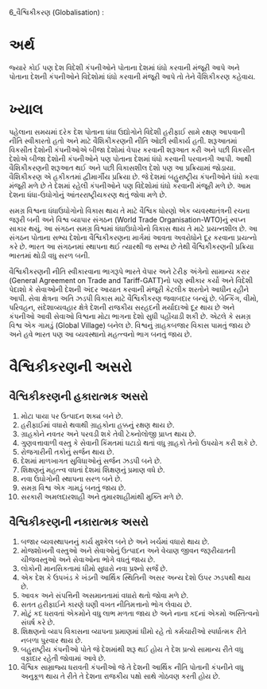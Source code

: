 6_વૈશ્વિકીકરણ
(Globalisation) :

# અર્થ

જ્યારે કોઈ પણ દેશ વિદેશી કંપનીઓને પોતાના દેશમાં ધંધો કરવાની મંજૂરી આપે અને પોતાના દેશની કંપનીઓને વિદેશોમાં ધંધો કરવાની મંજૂરી આપે તો તેને વૈશિકીકરણ કહેવાય.

# ખ્યાલ

પહેલાના સમયમાં દરેક દેશ પોતાના ધંધા ઉદ્યોગોને વિદેશી હરીફાઈ સામે રક્ષણ આપવાની નીતિ સ્વીકારતો હતો અને માટે વૈશિકીકરણની નીતિ ઓછી સ્વીકાર્ય હતી. શરૂઆતમાં વિકસીત દેશોની કંપનીઓએ બીજા દેશોમાં વેપાર કરવાની શરૂઆત કરી અને પછી વિકસીત દેશોએ બીજા દેશોની કંપનીઓને પણ પોતાના દેશમાં ધંધો કરવાની પરવાનગી આપી. આથી વૈશિકીકરણની શરૂઆત થઈ અને પછી વિકાસશીલ દેશો પણ આ પ્રક્રિયામાં જોડાયા. વૈશિકીકરણ એ હકીકતમાં દ્વીમાર્ગીય પ્રક્રિયા છે. જે દેશમાં બહુરાષ્ટ્રીય કંપનીઓને ધંધો કરવા મંજૂરી મળે છે તે દેશમાં રહેલી કંપનીઓને પણ વિદેશોમાં ધંધો કરવાની મંજૂરી મળે છે. આમ દેશના ધંધા-ઉઘોગોનું આંતરરાષ્ટ્રીયકરણ થતું જોવા મળે છે.

સમગ્ર વિશ્વના ધંધાઉઘોગોનો વિકાસ થાય તે માટે વૈશ્વિક ધોરણો એક વ્યવસ્થાતંત્રની રચના જરૂરી બની અને વિશ્વ વ્યાપાર સંગઠન (World Trade Organisation-WTO)નું સ્વપ્ન સાકાર થયું. આ સંગઠન સમગ્ર વિશ્વમાં ધંધાઉઘોગોનો વિકાસ થાય તે માટે પ્રયત્નશીલ છે. આ સંગઠન પોતાના સભ્ય દેશોના વૈશ્વિકીકરણના માર્ગમાં આવતા અવરોધોને દૂર કરવાના પ્રયત્નો કરે છે. ભારત આ સંગઠનમાં સ્થાપના થઈ ત્યારથી જ સભ્ય છે તેથી વૈશ્વિકીકરણની પ્રક્રિયા ભારતમાં થોડી વધુ સરળ બની.

વૈશ્વિકીકરણની નીતિ સ્વીકારવાના ભાગરૂપે ભારતે વેપાર અને ટેરીફ અંગેનો સામાન્ય કરાર (General Agreement on Trade and Tariff-GATT)નો પણ સ્વીકાર કર્યો અને વિદેશી પેદાશો કે સેવાઓની દેશની અંદર આયાત કરવાની મંજૂરી કેટલીક શરતોને આધીન રહીને આપી. સેવા ક્ષેત્રના અતિ ઝડપી વિકાસ માટે વૈશ્વિકીકરણ જવાબદાર બન્યું છે. બેન્કિંગ, વીમો, પરિવહન, સંદેશાવ્યવહાર ક્ષેત્રે દેશની રાજકીય સરહદની મર્યાદાઓ દૂર થાય છે અને કંપનીઓ આવી સેવાઓ વિશ્વના મોટા ભાગના દેશો સુધી પહોંચાડી શકી છે. એટલે કે સમગ્ર વિશ્વ એક ગામડું (Global Village) બનેલ છે. વિશ્વનું ગ્રાહકબજાર વિકાસ પામતું જાય છે અને હવે ભારત પણ આ વ્યવસ્થાનો મહત્ત્વનો ભાગ બનતું જાય છે.

# વૈશ્વિકીકરણની અસરો

## વૈશ્વિકીકરણની હકારાત્મક અસરો

1.  મોટા પાયા પર ઉત્પાદન શક્ય બને છે.
2.  હરીફાઈમાં વધારો થવાથી ગ્રાહકોના હક્કનું રક્ષણ થાય છે.
3.  ગ્રાહકોને નવતર અને પરવડી શકે તેવી ટેક્નોલોજી પ્રાપ્ત થાય છે.
4.  ગુણવત્તાવાળી વસ્તુ કે સેવાની કિંમતમાં ઘટાડો થતાં વધુ ગ્રાહકો તેનો ઉપયોગ કરી શકે છે.
5.  રોજગારીની તકોનું સર્જન થાય છે.
6.  દેશમાં માળખાગત સુવિધાઓનું સર્જન ઝડપી બને છે.
7.  શિક્ષણનું મહત્ત્વ વધતાં દેશમાં શિક્ષણનું પ્રમાણ વધે છે.
8.  નવા ઉઘોગોની સ્થાપના સરળ બને છે.
9.  સમગ્ર વિશ્વ એક ગામડું બનતું જાય છે.
10. સરકારી અમલદારશાહી અને તુમારશાહીમાંથી મુક્તિ મળે છે.

## વૈશ્વિકીકરણની નકારાત્મક અસરો

1.  બજાર વ્યવસ્થાપનનું કાર્ય મુશ્કેલ બને છે અને ખર્ચમાં વધારો થાય છે.
2.  મોજશોખની વસ્તુઓ અને સેવાઓનું ઉત્પાદન અને વેચાણ જીવન જરૂરીયાતની ચીજવસ્તુઓ અને સેવાઓના ભોગે વધતું જાય છે.
3.  લોકોની માનસિકતામાં ધીમો સુધારો નવા પ્રશ્નો સર્જે છે.
4.  એક દેશ કે ઉપખંડ કે ખંડની આર્થિક સ્થિતિની અસર અન્ય દેશો ઉપર ઝડપથી થાય છે.
5.  આવક અને સંપત્તિની અસમાનતામાં વધારો થતો જોવા મળે છે.
6.  સતત હરીફાઈને કારણે ઘણી વખત નીતિમત્તાનો ભોગ લેવાય છે.
7.  મોટું કદ ધરાવતાં એકમોને વધુ લાભ મળતા જાય છે અને નાના કદનાં એકમો અસ્તિત્વનો સંઘર્ષ કરે છે.
8.  શિક્ષણનો વ્યાપ વિકાસના વ્યાપના પ્રમાણમાં ધીમો રહે તો કર્મચારીઓ સ્પર્ધાત્મક રીતે નબળા પુરવાર થાય છે.
9.  બહુરાષ્ટ્રીય કંપનીઓ પોતે જે દેશમાંથી શરૂ થઈ હોય તે દેશ પ્રત્યે સામાન્ય રીતે વધુ વફાદાર રહેતી જોવામાં આવે છે.
10. વૈશ્વિક સામ્રાજ્ય ધરાવતી કંપનીઓ જે તે દેશની આર્થિક નીતિ પોતાની કંપનીને વધુ અનુકૂળ થાય તે રીતે તે દેશના રાજકીય પક્ષો સાથે ગોઠવણ કરતી હોય છે.
